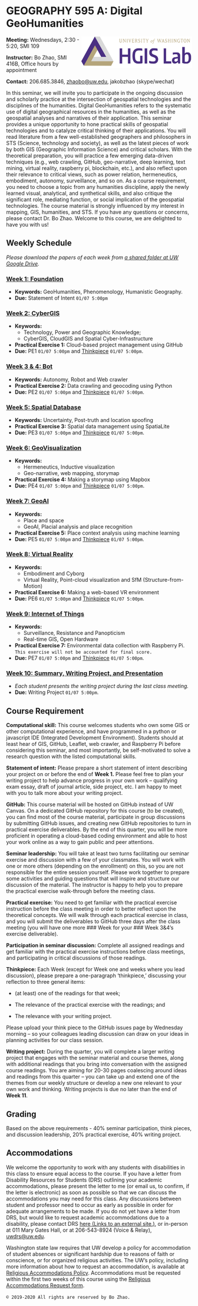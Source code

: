 # GEOGRAPHY 595 A: Digital GeoHumanities

<a href="#"><img src="res/logo.png" align="right" width="300px" /></a> **Meeting:** Wednesdays, 2:30 - 5:20, SMI 109

**Instructor:** Bo Zhao, SMI 416B, Office hours by appointment

**Contact:** 206.685.3846, zhaobo@uw.edu, jakobzhao (skype/wechat)

In this seminar, we will invite you to participate in the ongoing discussion and scholarly practice at the intersection of geospatial technologies and the disciplines of the humanities. Digital GeoHumanities refers to the systematic use of digital geographical resources in the humanities, as well as the geospatial analyses and narratives of their application. This seminar provides a unique opportunity to hone practical skills of geospatial technologies and to catalyze critical thinking of their applications. You will read literature from a few well-established geographers and philosophers in STS (Science, technology and society), as well as the latest pieces of work by both GIS (Geographic Information Science) and critical scholars. With the theoretical preparation, you will practice a few emerging data-driven techniques (e.g., web crawling, GitHub, geo-narrative, deep learning, text mining, virtual reality, raspberry pi, blockchain, etc.), and also reflect upon their relevance to critical views, such as power relation, hermeneutics, embodiment, autonomy, surveillance, and so on. As a course requirement, you need to choose a topic from any humanities discipline, apply the newly learned visual, analytical, and synthetical skills, and also critique the significant role, mediating function, or social implication of the geospatial technologies. The course material is strongly influenced by my interest in mapping, GIS, humanities, and STS. If you have any questions or concerns, please contact Dr. Bo Zhao. Welcome to this course, we are delighted to have you with us!


## Weekly Schedule

*Please download the papers of each week from [a shared folder at UW Google Drive](https://drive.google.com/drive/u/1/folders/1F1rVljPvChxc5DlJK3dzCuXXW34vvMIv).*

### [Week 1: Foundation](01_intro/readme.md)
- **Keywords:** GeoHumanities, Phenomenology, Humanistic Geography.
- **Due:** Statement of Intent `01/07 5:00pm`

### [Week 2: CyberGIS](02_cyber/readme.md)
- **Keywords:**
  - Technology, Power and Geographic Knowledge;
  - CyberGIS, CloudGIS and Spatial Cyber-Infrastructure
- **Practical Exercise 1:** Cloud-based project management using GitHub
- **Due:** PE1 `01/07 5:00pm` and [Thinkpiece](https://github.com/jakobzhao/geog595/issues/3) `01/07 5:00pm`.

### [Week 3 & 4: Bot](03_bot/readme.md)
- **Keywords:** Autonomy, Robot and Web crawler
- **Practical Exercise 2:** Data crawling and geocoding using Python
- **Due:** PE2 `01/07 5:00pm` and [Thinkpiece](https://github.com/jakobzhao/geog595/issues/4) `01/07 5:00pm`.

### [Week 5: Spatial Database](04_data/readme.md)
- **Keywords:** Uncertainty, Post-truth and location spoofing
- **Practical Exercise 3:** Spatial data management using SpatiaLite
- **Due:** PE3 `01/07 5:00pm` and [Thinkpiece](https://github.com/jakobzhao/geog595/issues/5) `01/07 5:00pm`.

### [Week 6: GeoVisualization](05_viz/readme.md)
- **Keywords:**
  - Hermeneutics, Inductive visualization
  - Geo-narrative, web mapping, storymap
- **Practical Exercise 4:** Making a storymap using Mapbox
- **Due:** PE4 `01/07 5:00pm` and [Thinkpiece](https://github.com/jakobzhao/geog595/issues/6) `01/07 5:00pm`.

### [Week 7: GeoAI](06_ai/readme.md)
- **Keywords:**
  - Place and space
  - GeoAI, Placial analysis and place recognition
- **Practical Exercise 5:** Place context analysis using machine learning
- **Due:** PE5 `01/07 5:00pm` and [Thinkpiece](https://github.com/jakobzhao/geog595/issues/7) `01/07 5:00pm`.

### [Week 8: Virtual Reality](07_vr/readme.md)
- **Keywords:**
  - Embodiment and Cyborg
  - Virtual Reality, Point-cloud visualization and SfM (Structure-from-Motion)
- **Practical Exercise 6:** Making a web-based VR environment
- **Due:** PE6 `01/07 5:00pm` and [Thinkpiece](https://github.com/jakobzhao/geog595/issues/8) `01/07 5:00pm`.

### [Week 9: Internet of Things](08_iot/readme.md)
- **Keywords:**
  - Surveillance, Resistance and Panopticism
  - Real-time GIS, Open Hardware
- **Practical Exercise 7:** Environmental data collection with Raspberry Pi. `This exercise will not be accounted for final score.`
- **Due:** PE7 `01/07 5:00pm` and [Thinkpiece](https://github.com/jakobzhao/geog595/issues/9) `01/07 5:00pm`.

### [Week 10: Summary, Writing Project, and Presentation](09_sum/readme.md)

- *Each student presents the writing project during the last class meeting.*
- **Due:** Writing Project `01/07 5:00pm`.

## Course Requirement

**Computational skill:** This course welcomes students who own some GIS or other computational experience, and have programmed in a python or javascript IDE (Integrated Development Environment). Students should at least hear of GIS, GitHub, Leaflet, web crawler, and Raspberry Pi before considering this seminar, and most importantly, be self-motivated to solve a research question with the listed computational skills.

**Statement of intent:** Please prepare a short statement of intent describing your project on or before the end of **Week 1.** Please feel free to plan your writing project to help advance progress in your own work – qualifying exam essay, draft of journal article, side project, etc. I am happy to meet with you to talk more about your writing project.

**GitHub:** This course material will be hosted on GitHub instead of UW Canvas. On a dedicated GitHub repository for this course (to be created), you can find most of the course material, participate in group discussions by submitting GitHub issues, and creating new GitHub repositories to turn in practical exercise deliverables. By the end of this quarter, you will be more proficient in operating a cloud-based coding environment and able to host your work online as a way to gain public and peer attentions.

**Seminar leadership:** You will take at least two turns facilitating our seminar exercise and discussion with a few of your classmates. You will work with one or more others (depending on the enrollment) on this, so you are not responsible for the entire session yourself. Please work together to prepare some activities and guiding questions that will inspire and structure our discussion of the material. The instructor is happy to help you to prepare the practical exercise walk-through before the meeting class.

**Practical exercise:** You need to get familiar with the practical exercise instruction before the class meeting in order to better reflect upon the theoretical concepts. We will walk through each practical exercise in class, and you will submit the deliverables to GitHub three days after the class meeting (you will have one more ### Week for your ### Week 3&4’s exercise deliverable).

**Participation in seminar discussion:** Complete all assigned readings and get familiar with the practical exercise instructions before class meetings, and participating in critical discussions of those readings.

**Thinkpiece:** Each Week (except for Week one and weeks where you lead discussion), please prepare a one-paragraph ‘thinkpiece,’ discussing your reflection to three general items:

- (at least) one of the readings for that week;

- The relevance of the practical exercise with the readings; and

- The relevance with your writing project.

Please upload your think piece to the GitHub issues page by Wednesday morning – so your colleagues leading discussion can draw on your ideas in planning activities for our class session.

**Writing project:** During the quarter, you will complete a larger writing project that engages with the seminar material and course themes, along with additional readings that you bring into conversation with the assigned course readings. You are aiming for 20-30 pages coalescing around ideas and readings from this quarter – you can take up and extend one of the themes from our weekly structure or develop a new one relevant to your own work and thinking. Writing projects is due no later than the end of **Week 11**.

## Grading

Based on the above requirements - 40% seminar participation, think pieces, and discussion leadership, 20% practical exercise, 40% writing project.

## Accommodations

We welcome the opportunity to work with any students with disabilities in this class to ensure equal access to the course. If you have a letter from Disability Resources for Students (DRS) outlining your academic accommodations, please present the letter to me (or email us, to confirm, if the letter is electronic) as soon as possible so that we can discuss the accommodations you may need for this class. Any discussions between student and professor need to occur as early as possible in order for adequate arrangements to be made. If you do not yet have a letter from DRS, but would like to request academic accommodations due to a disability, please contact DRS [here (Links to an external site.)](https://depts.washington.edu/uwdrs/), or in-person at 011 Mary Gates Hall, or at 206-543-8924 (Voice & Relay), [uwdrs@uw.edu](mailto:uwdrs@uw.edu).

Washington state law requires that UW develop a policy for accommodation of student absences or significant hardship due to reasons of faith or conscience, or for organized religious activities. The UW’s policy, including more information about how to request an accommodation, is available at [Religious Accommodations Policy](https://registrar.washington.edu/staffandfaculty/religious-accommodations-policy/). Accommodations must be requested within the first two weeks of this course using the [Religious Accommodations Request form](https://https:/registrar.washington.edu/students/religious-accommodations-request/).


`© 2019-2020 All rights are reserved by Bo Zhao.`
